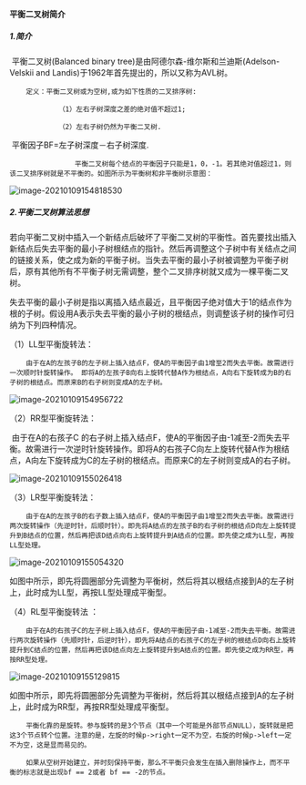 #### 平衡二叉树简介

##### 1.简介

​		平衡二叉树(Balanced binary tree)是由阿德尔森-维尔斯和兰迪斯(Adelson-Velskii and Landis)于1962年首先提出的，所以又称为AVL树。

 		定义：平衡二叉树或为空树,或为如下性质的二叉排序树:

  				（1）左右子树深度之差的绝对值不超过1;

  				（2）左右子树仍然为平衡二叉树.

​    				平衡因子BF=左子树深度－右子树深度.

 					平衡二叉树每个结点的平衡因子只能是1，0，-1。若其绝对值超过1，则该二叉排序树就是不平衡的。如图所示为平衡树和非平衡树示意图：

![image-20210109154818530](C:\Users\z\AppData\Roaming\Typora\typora-user-images\image-20210109154818530.png) 

##### 2.平衡二叉树算法思想

​		 若向平衡二叉树中插入一个新结点后破坏了平衡二叉树的平衡性。首先要找出插入新结点后失去平衡的最小子树根结点的指针。然后再调整这个子树中有关结点之间的链接关系，使之成为新的平衡子树。当失去平衡的最小子树被调整为平衡子树后，原有其他所有不平衡子树无需调整，整个二叉排序树就又成为一棵平衡二叉树。

​     	失去平衡的最小子树是指以离插入结点最近，且平衡因子绝对值大于1的结点作为根的子树。假设用A表示失去平衡的最小子树的根结点，则调整该子树的操作可归纳为下列四种情况。

（1）LL型平衡旋转法：

 		由于在A的左孩子B的左子树上插入结点F，使A的平衡因子由1增至2而失去平衡。故需进行一次顺时针旋转操作。 即将A的左孩子B向右上旋转代替A作为根结点，A向右下旋转成为B的右子树的根结点。而原来B的右子树则变成A的左子树。

![image-20210109154956722](C:\Users\z\AppData\Roaming\Typora\typora-user-images\image-20210109154956722.png) 

（2）RR型平衡旋转法：

​		 由于在A的右孩子C 的右子树上插入结点F，使A的平衡因子由-1减至-2而失去平衡。故需进行一次逆时针旋转操作。即将A的右孩子C向左上旋转代替A作为根结点，A向左下旋转成为C的左子树的根结点。而原来C的左子树则变成A的右子树。

![image-20210109155026418](C:\Users\z\AppData\Roaming\Typora\typora-user-images\image-20210109155026418.png) 

（3）LR型平衡旋转法：

 		由于在A的左孩子B的右子数上插入结点F，使A的平衡因子由1增至2而失去平衡。故需进行两次旋转操作（先逆时针，后顺时针）。即先将A结点的左孩子B的右子树的根结点D向左上旋转提升到B结点的位置，然后再把该D结点向右上旋转提升到A结点的位置。即先使之成为LL型，再按LL型处理。

![image-20210109155054320](C:\Users\z\AppData\Roaming\Typora\typora-user-images\image-20210109155054320.png) 

​		如图中所示，即先将圆圈部分先调整为平衡树，然后将其以根结点接到A的左子树上，此时成为LL型，再按LL型处理成平衡型。

 （4）RL型平衡旋转法 ：

 		由于在A的右孩子C的左子树上插入结点F，使A的平衡因子由-1减至-2而失去平衡。故需进行两次旋转操作（先顺时针，后逆时针），即先将A结点的右孩子C的左子树的根结点D向右上旋转提升到C结点的位置，然后再把该D结点向左上旋转提升到A结点的位置。即先使之成为RR型，再按RR型处理。

![image-20210109155129815](C:\Users\z\AppData\Roaming\Typora\typora-user-images\image-20210109155129815.png) 

​		如图中所示，即先将圆圈部分先调整为平衡树，然后将其以根结点接到A的左子树上，此时成为RR型，再按RR型处理成平衡型。

 		平衡化靠的是旋转。参与旋转的是3个节点（其中一个可能是外部节点NULL），旋转就是把这3个节点转个位置。注意的是，左旋的时候p->right一定不为空，右旋的时候p->left一定不为空，这是显而易见的。

 		如果从空树开始建立，并时刻保持平衡，那么不平衡只会发生在插入删除操作上，而不平衡的标志就是出现bf == 2或者 bf == -2的节点。